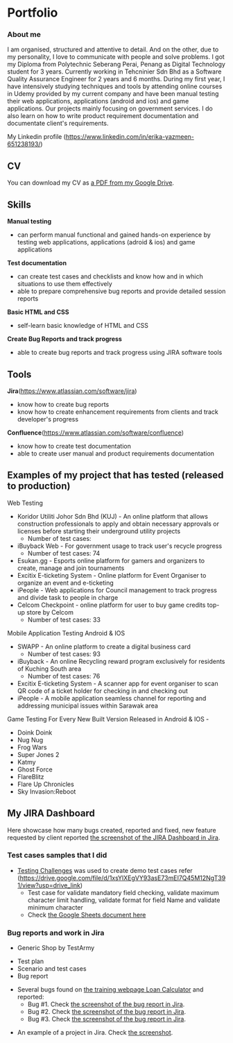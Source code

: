 # Portfolio

### About me
I am organised, structured and attentive to detail. And on the other, due to my personality, I love to communicate with people and solve problems. I got my Diploma from Polytechnic Seberang Perai, Penang as Digital Technology student for 3 years. Currently working in Tehcninier Sdn Bhd as a Software Quality Assurance Engineer for 2 years and 6 months. During my first year, I have intensively studying techniques and tools by attending online courses in Udemy provided by my current company and have been manual testing their web applications, applications (android and ios) and game applications. Our projects mainly focusing on government services. I do also learn on how to write product requirement documentation and documentate client's requirements.

My Linkedin profile (https://www.linkedin.com/in/erika-yazmeen-651238193/)

## CV
You can download my CV as [a PDF from my Google Drive](https://drive.google.com/file/d/1UPBs-OrvYULlY0x6ZombEdgr1cftRB5X/view?usp=drive_link).
## Skills

__Manual testing__
  * can perform manual functional and gained hands-on experience by testing web applications, applications (adroid & ios) and game applications

__Test documentation__
  * can create test cases and checklists and know how and in which situations to use them effectively
  * able to prepare comprehensive bug reports and provide detailed session reports

__Basic HTML and CSS__
  * self-learn basic knowledge of HTML and CSS 

__Create Bug Reports and track progress__
  * able to create bug reports and track progress using JIRA software tools

## Tools
__Jira__(https://www.atlassian.com/software/jira)
  * know how to create bug reports
  * know how to create enhancement requirements from clients and track developer's progress

__Confluence__(https://www.atlassian.com/software/confluence)
  * know how to create test documentation
  * able to create user manual and product requirements documentation

## Examples of my project that has tested (released to production)
Web Testing
 * Koridor Utiliti Johor Sdn Bhd (KUJ) - An online platform that allows construction professionals to apply and obtain necessary approvals or licenses before starting their underground utility projects
    - Number of test cases: 
 * iBuyback Web - For government usage to track user's recycle progress
    - Number of test cases: 74
 * Esukan.gg - Esports online platform for gamers and organizers to create, manage and join tournaments
 * Excitix E-ticketing System - Online platform for Event Organiser to organize an event and e-ticketing
 * iPeople - Web applications for Council management to track progress and divide task to people in charge
 * Celcom Checkpoint - online platform for user to buy game credits top-up store by Celcom
    - Number of test cases: 33

Mobile Application Testing Android & IOS
 * SWAPP - An online platform to create a digital business card
   - Number of test cases: 93
 * iBuyback - An online Recycling reward program exclusively for residents of Kuching South area
   - Number of test cases: 76
 * Excitix E-ticketing System - A scanner app for event organiser to scan QR code of a ticket holder for checking in and checking out
 * iPeople - A mobile application seamless channel for reporting and addressing municipal issues within Sarawak area

Game Testing For Every New Built Version Released in Android & IOS -
 * Doink Doink
 * Nug Nug
 * Frog Wars
 * Super Jones 2
 * Katmy
 * Ghost Force
 * FlareBlitz
 * Flare Up Chronicles
 * Sky Invasion:Reboot

## My JIRA Dashboard
Here showcase how many bugs created, reported and fixed, new feature requested by client reported
[the screenshot of the JIRA Dashboard in Jira](https://drive.google.com/file/d/16A2h00KJ9q0MKAtaMMPBToEVHlOHHB-u/view?usp=sharing).


### Test cases samples that I did

- [Testing Challenges](http://testingchallenges.thetestingmap.org/index.php) was used to create demo test cases refer (https://drive.google.com/file/d/1xsYlXEgVY93asE73mEI7Q45M12NgT391/view?usp=drive_link) 
  * Test case for validate mandatory field checking, validate maximum character limit handling, validate format for field Name and validate minimum character 
  * Check [the Google Sheets document here](https://docs.google.com/spreadsheets/d/1rSBOj0qGZFuLkgbEySVLgEsrHukN35EuBw-wgmMHNjY/edit?usp=sharing)

### Bug reports and work in Jira

- Generic Shop by TestArmy
 * Test plan
 * Scenario and test cases
 * Bug report


- Several bugs found on [the training webpage Loan Calculator](http://creditcalculator.pointschool.ru) and reported:
  * Bug #1. Check [the screenshot of the bug report in Jira](https://drive.google.com/file/d/1Ypqw992_r6YgXNdqslH1FVW3Y33sT6ip/view?usp=sharing).
  * Bug #2. Check [the screenshot of the bug report in Jira](https://drive.google.com/file/d/15KB2fIqWO4uIUbAMejk8ZZrkpPfJzz1m/view?usp=sharing).
  * Bug #3. Check [the screenshot of the bug report in Jira](https://drive.google.com/file/d/1Qn_Fe5gwdEQ-f4PKpg115CZaWl3_N705/view?usp=sharing).
* An example of a project in Jira. Check [the screenshot](https://drive.google.com/file/d/1uN7R4SGWYZ0zn45id8_CeSzs4sn68BWq/view?usp=sharing).
